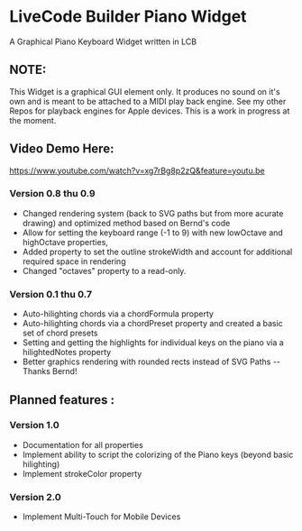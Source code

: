 # LiveCode Builder Piano Widget
A Graphical Piano Keyboard Widget written in LCB

## NOTE: 

This Widget is a graphical GUI element only. It produces no sound on it's own and is meant to be attached to a MIDI play back engine.
See my other Repos for playback engines for Apple devices. This is a work in progress at the moment.
 
## Video Demo Here:
https://www.youtube.com/watch?v=xg7rBg8p2zQ&feature=youtu.be

### Version 0.8 thu 0.9
- Changed rendering system (back to SVG paths but from more acurate drawing) and optimized method based on Bernd's code
- Allow for setting the keyboard range (-1 to 9) with new lowOctave and highOctave properties,
- Added property to set the outline strokeWidth and account for additional required space in rendering
- Changed "octaves" property to a read-only.

### Version 0.1 thu 0.7
- Auto-hilighting chords via a chordFormula property
- Auto-hilighting chords via a chordPreset property and created a basic set of chord presets
- Setting and getting the highlights for individual keys on the piano via a hilightedNotes property
- Better graphics rendering with rounded rects instead of SVG Paths -- Thanks Bernd!

## Planned features :

### Version 1.0
- Documentation for all properties
- Implement ability to script the colorizing of the Piano keys (beyond basic hilighting)
- Implement strokeColor property

### Version 2.0
- Implement Multi-Touch for Mobile Devices

